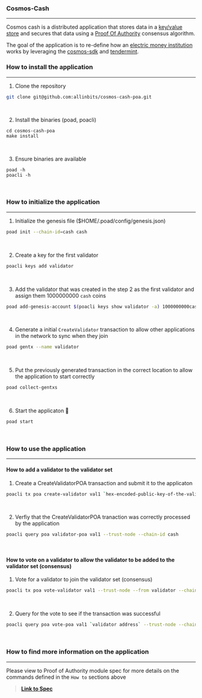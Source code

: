 ### Cosmos-Cash

---

Cosmos cash is a distributed application that stores data in a [key/value store](https://www.techopedia.com/definition/26284/key-value-store) and secures that data using a [Proof Of Authority](https://changelly.com/blog/what-is-proof-of-authority-poa/) consensus algorithm.

The goal of the application is to re-define how an [electric money institution](https://thebanks.eu/emis) works by leveraging the [cosmos-sdk](https://github.com/cosmos/cosmos-sdk/) and [tendermint](https://github.com/tendermint/tendermint/).

### How to install the application

---

1. Clone the repository 

```sh
git clone git@github.com:allinbits/cosmos-cash-poa.git 
```

<br />

2. Install the binaries (poad, poacli)

```
cd cosmos-cash-poa
make install
```

<br />

3. Ensure binaries are available

```
poad -h
poacli -h
```

<br />

### How to initialize the application 

---

1. Initialize the genesis file ($HOME/.poad/config/genesis.json)

```sh
poad init --chain-id=cash cash
```

<br />

2. Create a key for the first validator

```sh
poacli keys add validator
```
<br />

3. Add the validator that was created in the step 2 as the first validator and assign them 1000000000 `cash` coins

```sh
poad add-genesis-account $(poacli keys show validator -a) 1000000000cash,1000000000stake

```

<br />

4. Generate a initial `CreateValidator` transaction to allow other applications in the network to sync when they join

```sh
poad gentx --name validator
```

<br />

5. Put the previously generated transaction in the correct location to allow the application to start correctly

```sh
poad collect-gentxs
```

<br />

6. Start the applicaton :tada:

```sh
poad start
```

<br />

### How to use the application

---

#### How to add a validator to the validator set

1. Create a CreateValidatorPOA transaction and submit it to the applicaton

```sh
poacli tx poa create-validator val1 `hex-encoded-public-key-of-the-validator-you-want-to-vote-for` --trust-node --from validator --chain-id cash
```

<br />

2. Verfiy that the CreateValidatorPOA tranaction was correctly processed by the application

```sh
poacli query poa validator-poa val1 --trust-node --chain-id cash
```

<br />

#### How to vote on a validator to allow the validator to be added to the validator set (consensus)

1. Vote for a validator to join the validator set (consensus)

```sh
poacli tx poa vote-validator val1 --trust-node --from validator --chain-id cash
```

<br />

2. Query for the vote to see if the transaction was successful

```sh
poacli query poa vote-poa val1 `validator address` --trust-node --chain-id cash
```

<br />

### How to find more information on the application

---

Please view to Proof of Authority module spec for more details on the commands defined in the `How to` sections above

> **[Link to Spec](./x/poa/spec/README.md)**

